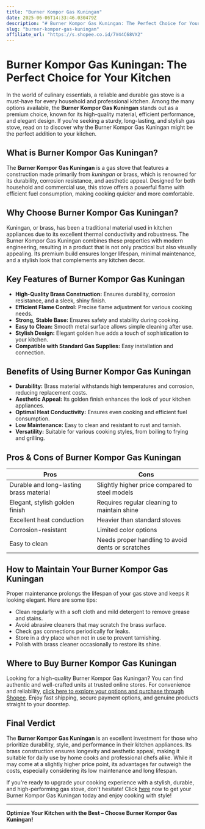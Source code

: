 ```yaml
---
title: "Burner Kompor Gas Kuningan"
date: 2025-06-06T14:33:46.030479Z
description: "# Burner Kompor Gas Kuningan: The Perfect Choice for Your Kitchen..."
slug: "burner-kompor-gas-kuningan"
affiliate_url: "https://s.shopee.co.id/7V44C68VX2"
---
```

# Burner Kompor Gas Kuningan: The Perfect Choice for Your Kitchen

In the world of culinary essentials, a reliable and durable gas stove is a must-have for every household and professional kitchen. Among the many options available, the **Burner Kompor Gas Kuningan** stands out as a premium choice, known for its high-quality material, efficient performance, and elegant design. If you're seeking a sturdy, long-lasting, and stylish gas stove, read on to discover why the Burner Kompor Gas Kuningan might be the perfect addition to your kitchen.

## What is Burner Kompor Gas Kuningan?

The **Burner Kompor Gas Kuningan** is a gas stove that features a construction made primarily from *kuningan* or brass, which is renowned for its durability, corrosion resistance, and aesthetic appeal. Designed for both household and commercial use, this stove offers a powerful flame with efficient fuel consumption, making cooking quicker and more comfortable.

## Why Choose Burner Kompor Gas Kuningan?

Kuningan, or brass, has been a traditional material used in kitchen appliances due to its excellent thermal conductivity and robustness. The Burner Kompor Gas Kuningan combines these properties with modern engineering, resulting in a product that is not only practical but also visually appealing. Its premium build ensures longer lifespan, minimal maintenance, and a stylish look that complements any kitchen decor.

## Key Features of Burner Kompor Gas Kuningan

- **High-Quality Brass Construction:** Ensures durability, corrosion resistance, and a sleek, shiny finish.
- **Efficient Flame Control:** Precise flame adjustment for various cooking needs.
- **Strong, Stable Base:** Ensures safety and stability during cooking.
- **Easy to Clean:** Smooth metal surface allows simple cleaning after use.
- **Stylish Design:** Elegant golden hue adds a touch of sophistication to your kitchen.
- **Compatible with Standard Gas Supplies:** Easy installation and connection.

## Benefits of Using Burner Kompor Gas Kuningan

- **Durability:** Brass material withstands high temperatures and corrosion, reducing replacement costs.
- **Aesthetic Appeal:** Its golden finish enhances the look of your kitchen appliances.
- **Optimal Heat Conductivity:** Ensures even cooking and efficient fuel consumption.
- **Low Maintenance:** Easy to clean and resistant to rust and tarnish.
- **Versatility:** Suitable for various cooking styles, from boiling to frying and grilling.

## Pros & Cons of Burner Kompor Gas Kuningan

| Pros                                    | Cons                                  |
|-----------------------------------------|-------------------------------------|
| Durable and long-lasting brass material | Slightly higher price compared to steel models |
| Elegant, stylish golden finish       | Requires regular cleaning to maintain shine |
| Excellent heat conduction             | Heavier than standard stoves       |
| Corrosion-resistant                     | Limited color options             |
| Easy to clean                         | Needs proper handling to avoid dents or scratches |

## How to Maintain Your Burner Kompor Gas Kuningan

Proper maintenance prolongs the lifespan of your gas stove and keeps it looking elegant. Here are some tips:

- Clean regularly with a soft cloth and mild detergent to remove grease and stains.
- Avoid abrasive cleaners that may scratch the brass surface.
- Check gas connections periodically for leaks.
- Store in a dry place when not in use to prevent tarnishing.
- Polish with brass cleaner occasionally to restore its shine.

## Where to Buy Burner Kompor Gas Kuningan

Looking for a high-quality Burner Kompor Gas Kuningan? You can find authentic and well-crafted units at trusted online stores. For convenience and reliability, [click here to explore your options and purchase through Shopee](https://s.shopee.co.id/7V44C68VX2). Enjoy fast shipping, secure payment options, and genuine products straight to your doorstep.

## Final Verdict

The **Burner Kompor Gas Kuningan** is an excellent investment for those who prioritize durability, style, and performance in their kitchen appliances. Its brass construction ensures longevity and aesthetic appeal, making it suitable for daily use by home cooks and professional chefs alike. While it may come at a slightly higher price point, its advantages far outweigh the costs, especially considering its low maintenance and long lifespan.

If you're ready to upgrade your cooking experience with a stylish, durable, and high-performing gas stove, don't hesitate! Click [here](https://s.shopee.co.id/7V44C68VX2) now to get your Burner Kompor Gas Kuningan today and enjoy cooking with style!

---

**Optimize Your Kitchen with the Best – Choose Burner Kompor Gas Kuningan!**